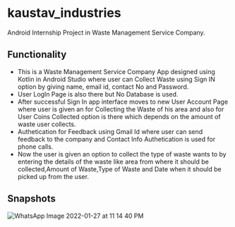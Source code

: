 # kaustav_industries
Android Internship Project in Waste Management Service Company.

## Functionality
- This is a Waste Management Service Company App designed using Kotlin in Android Studio  where user can Collect Waste using Sign IN option by giving name, email id, contact No and Password.
- User LogIn Page is also there but No Database is used.
- After successful Sign In app interface moves to new User Account Page where user is given an  for Collecting the Waste of his area and also for User Coins Collected option is there which depends on the amount of waste user collects.
- Authetication for Feedback using Gmail Id where user can send feedback to the company and Contact Info Authetication is used for phone calls.
- Now the user is given an option to collect the type of waste  wants to by entering the details of the waste like area from where it should be collected,Amount of Waste,Type of Waste and Date when it should be picked up from the user.


## Snapshots

![WhatsApp Image 2022-01-27 at 11 14 40 PM](https://user-images.githubusercontent.com/87956374/151414494-d5b9b868-83d3-490f-b141-bd17b5e9521b.jpeg)



